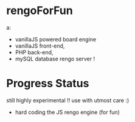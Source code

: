 # rengoForFun
a:

- vanillaJS powered board engine
- vanillaJS front-end,
- PHP back-end,
- mySQL database rengo server !

# Progress Status
still highly experimental !! use with utmost care :)

- hard coding the JS rengo engine (for fun)

